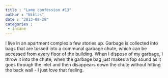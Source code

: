 ```yaml
---
title : "Lame confession #13"
author : "Niklas"
date : "2013-09-28"
categories : 
 - insane
---
```


I live in an apartment complex a few stories up. Garbage is collected into bags that are tossed into a communal garbage chute, which can be accessed from every floor of the building. When I dispose of my garbage, I throw it into the chute; when the garbage bag just makes a fop sound as it goes through the inlet and then disappears down the chute without hitting the back wall - I just love that feeling.
